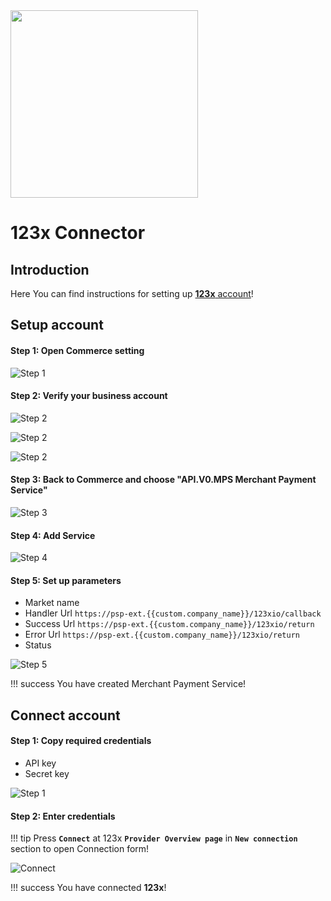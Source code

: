 <img src="https://static.openfintech.io/payment_providers/123x/logo.png?w=300" width="300px" >

# 123x Connector

## Introduction

Here You can find  instructions for setting up [**123x** account](https://123x.io/site/index.html)!

## Setup account


#### Step 1: Open Commerce setting

![Step 1](images/123xio-step1.png)

#### Step 2: Verify your business account

![Step 2](images/123xio-step2_1.png)
    
![Step 2](images/123xio-step2_2.png)

![Step 2](images/123xio-step2_3.png)

#### Step 3: Back to Commerce and choose  "API.V0.MPS Merchant Payment Service"

![Step 3](images/123xio-step3.png)

#### Step 4: Add Service

![Step 4](images/123xio-step4.png)

#### Step 5: Set up parameters
-  Market name
-  Handler Url ```https://psp-ext.{{custom.company_name}}/123xio/callback```
-  Success Url ```https://psp-ext.{{custom.company_name}}/123xio/return```
-  Error Url ```https://psp-ext.{{custom.company_name}}/123xio/return```
-  Status

![Step 5](images/123xio-step5.png)


!!! success
    You have created Merchant Payment Service!

## Connect account

#### Step 1: Copy required credentials
-  API key
-  Secret key

![Step 1](images/123xio-step6.png)

#### Step 2: Enter credentials

!!! tip
    Press **`Connect`** at 123x **`Provider Overview page`** in **`New connection`** section to open Connection form!




![Connect](images/123xio_connect.png)



!!! success
    You have connected **123x**!